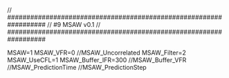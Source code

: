 // ##################################################################
//                   #9 MSAW v0.1
// ##################################################################

MSAW=1
MSAW_VFR=0
//MSAW_Uncorrelated
MSAW_Filter=2
MSAW_UseCFL=1
MSAW_Buffer_IFR=300
//MSAW_Buffer_VFR
//MSAW_PredictionTime
//MSAW_PredictionStep
